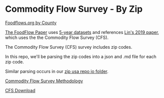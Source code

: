 # Commodity Flow Survey - By Zip

[Foodflows.org by County](https://foodflows.org/)  

[The FoodFlow Paper](https://iopscience.iop.org/article/10.1088/1748-9326/ac5270) uses [5-year datasets](https://databank.illinois.edu/datasets/IDB-9585947) and references [Lin's 2019 paper](http://mkonar.cee.illinois.edu/36_Lin_ERL_2019.pdf), which uses the the Commodity Flow Survey (CFS).

The Commodity Flow Survey (CFS) survey includes zip codes.  

In this repo, we'll be parsing the zip codes into a json and .md file for each zip code.  

Similar parsing occurs in our [zip usa repo io folder](https://github.com/modelearth/zip/tree/master/io).

[Commodity Flow Survey
Methodology](https://www2.census.gov/programs-surveys/cfs/technical-documentation/methodology/2017cfsmethodology.pdf)

[CFS Download](https://www.census.gov/data/datasets/2017/econ/cfs/historical-datasets.html)
